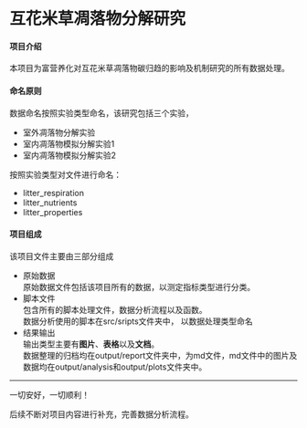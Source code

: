 # 互花米草凋落物分解研究

#### 项目介绍
本项目为富营养化对互花米草凋落物碳归趋的影响及机制研究的所有数据处理。

#### 命名原则
数据命名按照实验类型命名，该研究包括三个实验，
- 室外凋落物分解实验
- 室内凋落物模拟分解实验1
- 室内凋落物模拟分解实验2

按照实验类型对文件进行命名：
- litter_respiration
- litter_nutrients
- litter_properties


#### 项目组成
该项目文件主要由三部分组成

- 原始数据
<br>原始数据文件包括该项目所有的数据，以测定指标类型进行分类。
- 脚本文件
<br>包含所有的脚本处理文件，数据分析流程以及函数。
<br>数据分析使用的脚本在src/sripts文件夹中， 以数据处理类型命名
- 结果输出 
<br>输出类型主要有**图片**、**表格**以及**文档**。
<br>数据整理的归档均在output/report文件夹中，为md文件，md文件中的图片及数据均在output/analysis和output/plots文件夹中。
---
一切安好，一切顺利！

后续不断对项目内容进行补充，完善数据分析流程。